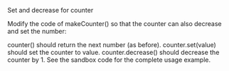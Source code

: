 Set and decrease for counter

Modify the code of makeCounter() so that the counter can also decrease and set the number:

counter() should return the next number (as before).
counter.set(value) should set the counter to value.
counter.decrease() should decrease the counter by 1.
See the sandbox code for the complete usage example.
